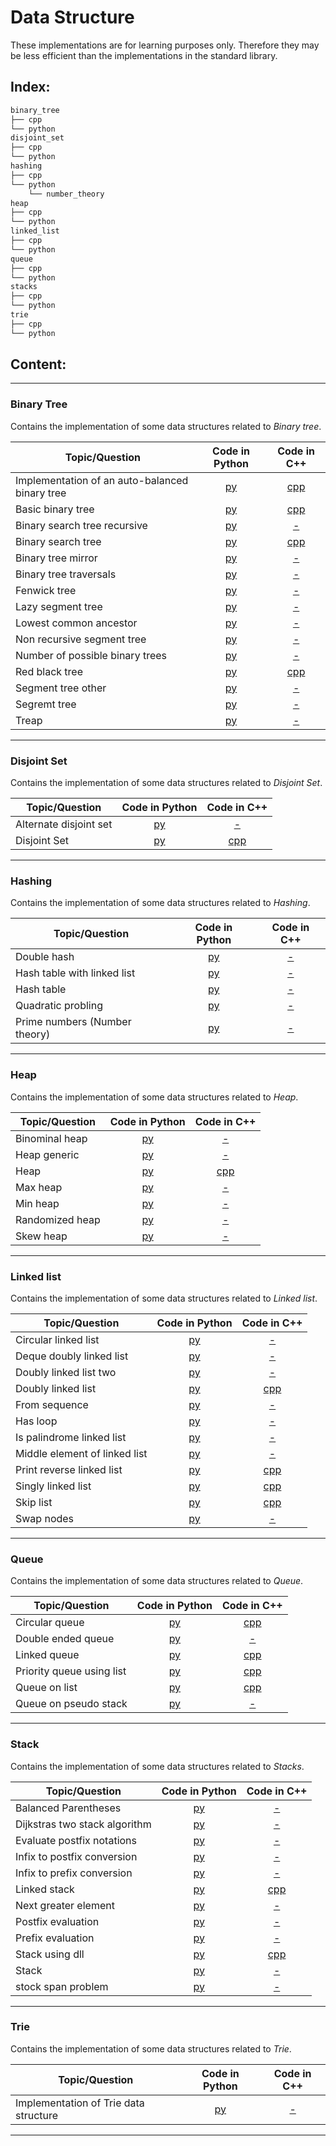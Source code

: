 # Data Structure
These implementations are for learning purposes only. Therefore they may be less efficient than the implementations in the standard library.

## Index:
```sh
binary_tree
├── cpp
└── python
disjoint_set
├── cpp
└── python
hashing
├── cpp
└── python
    └── number_theory
heap
├── cpp
└── python
linked_list
├── cpp
└── python
queue
├── cpp
└── python
stacks
├── cpp
└── python
trie
├── cpp
└── python
```

## Content:
------------------------------------------------------------------------------
### Binary Tree

Contains the implementation of some data structures related to *Binary tree*. 

| 			Topic/Question			                                            |	Code in Python                              | Code in C++ |
|-----------------------------------|:------------------:|:-----------------:|
| Implementation of an auto-balanced binary tree     |[py](binary_tree/python/avl_tree.py)| [cpp](binary_tree/cpp/avltree.cpp)|
| Basic binary tree                                  |[py](binary_tree/python/basic_binary_tree.py)| [cpp](binary_tree/cpp/tree.cpp)|
| Binary search tree recursive                       |[py](binary_tree/python/binary_search_tree_recursive.py)|[-](binary_tree/cpp/binary_search_tree2.cpp)|
| Binary search tree                                 |[py](binary_tree/python/binary_search_tree.py)|[cpp](binary_tree/cpp/binary_search_tree.cpp)|
| Binary tree mirror                                 |[py](binary_tree/python/binary_tree_mirror.py)|[-](binary_tree/cpp/)|
| Binary tree traversals                             |[py](binary_tree/python/binary_tree_traversals.py)|[-](binary_tree/cpp/)|
| Fenwick tree                                       |[py](binary_tree/python/fenwick_tree.py)| [-](binary_tree/cpp)|
| Lazy segment tree                                  |[py](binary_tree/python/lazy_segment_tree.py)|[-](binary_tree/cpp)|
| Lowest common ancestor                             |[py](binary_tree/python/lowest_common_ancestor.py)|[-](binary_tree/cpp)|
| Non recursive segment tree                         |[py](binary_tree/python/non_recursive_segment_tree.py)|[-](binary_tree/cpp)|
| Number of possible binary trees		             |[py](binary_tree/python/number_of_possible_binary_trees.py)|[-](binary_tree/cpp)|
| Red black tree                                     |[py](binary_tree/python/red_black_tree.py)|[cpp](binary_tree/cpp/rb_tree.cpp)|
| Segment tree other                                 |[py](binary_tree/python/segment_tree_other.py)|[-](binary_tree/cpp)|
| Segremt tree                                       |[py](binary_tree/python/segment_tree.py)|[-](binary_tree/cpp)|
| Treap                                              |[py](binary_tree/python/treap.py)|[-](binary_tree/cpp)|

------------------------------------------------------------------------------
### Disjoint Set

Contains the implementation of some data structures related to *Disjoint Set*.

| 			Topic/Question			                                            |	Code in Python                              | Code in C++ |
|-----------------------------------|:------------------:|:-----------------:|
|   Alternate disjoint set                 |[py](disjoint_set/python/alternate_disjoint_set.py)|[-](disjoint_set/cpp/)|
|   Disjoint Set                           |[py](disjoint_set/python/disjoint_set.py)|[cpp](disjoint_set/cpp/disjoint_set.cpp)|

------------------------------------------------------------------------------
### Hashing

Contains the implementation of some data structures related to *Hashing*.

| 			Topic/Question			                                            |	Code in Python                              | Code in C++ |
|-----------------------------------|:------------------:|:-----------------:|
|	Double hash                    |[py](hashing/python/double_hash.py)|[-](hashing/cpp/)|
|   Hash table with linked list    |[py](hashing/python/hash_table_with_linked_list.py)|[-](hashing/cpp/)|
|   Hash table                     |[py](hashing/python/hash_table.py)|[-](hashing/cpp/)|
|   Quadratic probling             |[py](hashing/python/quadratic_probing.py)|[-](hashing/cpp/)|
|   Prime numbers (Number theory)  |[py](hashing/python/number_theory/prime_numbers.py)|[-](hashing/cpp/)|

------------------------------------------------------------------------------
### Heap

Contains the implementation of some data structures related to *Heap*.

| 			Topic/Question			                                            |	Code in Python                              | Code in C++ |
|-----------------------------------|:------------------:|:-----------------:|
|   Binominal heap                   |[py](heap/python/binomial_heap.py)|[-](heap/cpp/)|
|   Heap generic                     |[py](heap/python/heap_generic.py)|[-](heap/cpp/)|
|   Heap                             |[py](heap/python/heap.py)|[cpp](heap/cpp/binaryheap.cpp)|
|   Max heap                         |[py](heap/python/max_heap.py)|[-](heap/cpp/)|
|   Min heap                         |[py](heap/python/min_heap.py)|[-](heap/cpp/)|
|   Randomized heap                  |[py](heap/python/randomized_heap.py)|[-](heap/cpp/)|
|   Skew heap                        |[py](heap/python/skew_heap.py)|[-](heap/cpp/)|

------------------------------------------------------------------------------
### Linked list

Contains the implementation of some data structures related to *Linked list*.

| 			Topic/Question			                                            |	Code in Python                              | Code in C++ |
|-----------------------------------|:------------------:|:-----------------:|
|   Circular linked list                          |[py](linked_list/python/circular_linked_list.py)|[-](linked_list/cpp/)|
|   Deque doubly linked list                      |[py](linked_list/python/deque_doubly.py)|[-](linked_list/cpp/)|
|   Doubly linked list two                        |[py](linked_list/python/doubly_linked_list_two.py)|[-](linked_list/cpp)|
|   Doubly linked list                            |[py](linked_list/python/doubly_linked_list.py)|[cpp](linked_list/cpp/doubly_linked_list.cpp)|
|   From sequence                                 |[py](linked_list/python/from_sequence.py)|[-](linked_list/cpp/)|
|   Has loop                                      |[py](linked_list/python/has_loop.py)|[-](linked_list/cpp/)|
|   Is palindrome linked list                     |[py](linked_list/python/is_palindrome.py)|[-](linked_list/cpp/)|
|   Middle element of linked list                 |[py](linked_list/python/middle_element_of_linked_list.py)|[-](linked_list/cpp/)|
|   Print reverse linked list                     |[py](linked_list/python/print_reverse.py)|[cpp](linked_list/cpp/reverse_a_linked_list.cpp)|
|   Singly linked list                            |[py](linked_list/python/singly_linked_list.py)|[cpp](linked_list/cpp/linked_list.cpp)|
|   Skip list                                     |[py](linked_list/python/skip_list.py)|[cpp](linked_list/cpp/skip_list.cpp)|
|   Swap nodes                                    |[py](linked_list/python/swap_nodes.py)|[-](linked_list/cpp/)|

------------------------------------------------------------------------------
### Queue

Contains the implementation of some data structures related to *Queue*.

| 			Topic/Question			                                            |	Code in Python                              | Code in C++ |
|-----------------------------------|:------------------:|:-----------------:|
|   Circular queue                        |[py](queue/python/circular_queue.py)|[cpp](queue/cpp/circular_queue_using_linked_list.cpp)|
|   Double ended queue                    |[py](queue/python/double_ended_queue.py)|[-](queue/cpp/)|
|   Linked queue                          |[py](queue/python/linked_queue.py)|[cpp](queue/cpp/queue_using_array.cpp)|
|   Priority queue using list             |[py](queue/python/priority_queue_using_list.py)|[cpp](queue/cpp/queue_using_linked_list.cpp)|
|   Queue on list                         |[py](queue/python/queue_on_list.py)|[cpp](queue/cpp/queue_using_linkedlist.cpp)|
|   Queue on pseudo stack                 |[py](queue/python/queue_on_pseudo_stack.py)|[-](queue/cpp/)|

------------------------------------------------------------------------------
### Stack

Contains the implementation of some data structures related to *Stacks*.

| 			Topic/Question			                                            |	Code in Python                              | Code in C++ |
|-----------------------------------|:------------------:|:-----------------:|
|   Balanced Parentheses                          |[py](stacks/python/balanced_parentheses.py)|[-](stacks/cpp/)|
|   Dijkstras two stack algorithm                 |[py](stacks/python/dijkstras_two_stack_algorithm.py)|[-](stacks/cpp/)|
|   Evaluate postfix notations                    |[py](stacks/python/evaluate_postfix_notations.py)|[-](stacks/cpp/)|
|   Infix to postfix conversion                   |[py](stacks/python/infix_to_postfix_conversion.py)|[-](stacks/cpp/)|
|   Infix to prefix conversion                    |[py](stacks/python/infix_to_prefix_conversion.py)|[-](stacks/cpp/)|
|   Linked stack                                  |[py](stacks/python/linked_stack.py)|[cpp](stacks/cpp/stack_using_linked_list.cpp)|
|   Next greater element                          |[py](stacks/python/next_greater_element.py)|[-](stacks/cpp/)|
|   Postfix evaluation                            |[py](stacks/python/postfix_evaluation.py)|[-](stacks/cpp/)|
|   Prefix evaluation                             |[py](stacks/python/prefix_evaluation.py)|[-](stacks/cpp/)|
|   Stack using dll                               |[py](stacks/python/stack_using_dll.py)|[cpp](stacks/cpp/stack_using_array.cpp)|
|   Stack                                         |[py](stacks/python/stack.py)|[-](stacks/cpp/)|
|   stock span problem                            |[py](stacks/python/stock_span_problem.py)|[-](stacks/cpp/)|

------------------------------------------------------------------------------
### Trie

Contains the implementation of some data structures related to *Trie*.

| 			Topic/Question			                                            |	Code in Python                              | Code in C++ |
|-----------------------------------|:------------------:|:-----------------:|
|   Implementation of Trie data structure                 |[py](trie/python/trie.py)|[-](trie/cpp/trie_tree.cpp)|

------------------------------------------------------------------------------
